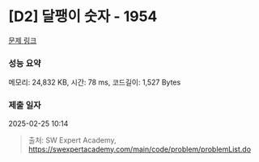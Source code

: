 # [D2] 달팽이 숫자 - 1954 

[문제 링크](https://swexpertacademy.com/main/code/problem/problemDetail.do?contestProbId=AV5PobmqAPoDFAUq) 

### 성능 요약

메모리: 24,832 KB, 시간: 78 ms, 코드길이: 1,527 Bytes

### 제출 일자

2025-02-25 10:14



> 출처: SW Expert Academy, https://swexpertacademy.com/main/code/problem/problemList.do